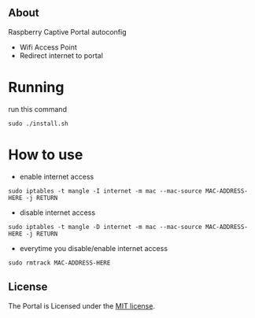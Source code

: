 ## About 
Raspberry Captive Portal autoconfig

- Wifi Access Point
- Redirect internet to portal

# Running

run this command
```
sudo ./install.sh
```

# How to use
- enable internet access
```
sudo iptables -t mangle -I internet -m mac --mac-source MAC-ADDRESS-HERE -j RETURN

```
- disable internet access
```
sudo iptables -t mangle -D internet -m mac --mac-source MAC-ADDRESS-HERE -j RETURN
```
- everytime you disable/enable internet access
```
sudo rmtrack MAC-ADDRESS-HERE
```
## License
The Portal is Licensed under the [MIT license](https://opensource.org/licenses/MIT).
